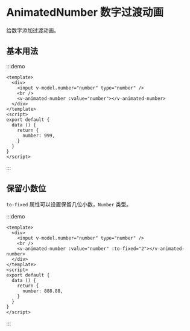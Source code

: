 # AnimatedNumber 数字过渡动画

给数字添加过渡动画。

## 基本用法

:::demo
```vue
<template>
  <div>
    <input v-model.number="number" type="number" />
    <br />
    <v-animated-number :value="number"></v-animated-number>
  </div>
</template>
<script>
export default {
  data () {
    return {
      number: 999,
    }
  }
}
</script>
```
:::

## 保留小数位

`to-fixed` 属性可以设置保留几位小数，`Number` 类型。

:::demo
```vue
<template>
  <div>
    <input v-model.number="number" type="number" />
    <br />
    <v-animated-number :value="number" :to-fixed="2"></v-animated-number>
  </div>
</template>
<script>
export default {
  data () {
    return {
      number: 888.88,
    }
  }
}
</script>
```
:::